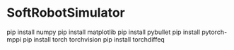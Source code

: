 # SoftRobotSimulator

pip install numpy
pip install matplotlib
pip install pybullet
pip install pytorch-mppi
pip install torch torchvision 
pip install torchdiffeq




